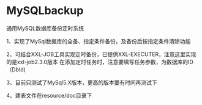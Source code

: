 # MySQLbackup
通用MySQL数据库备份定时系统

1、实现了MySql数据库的全备、指定条件备份，及备份后按指定条件清除功能

2、可结合XXL-JOB工具实现定时备份，已提供XXL-EXECUTER，注意这里实现的是xxl-job2.3.0版本
在添加定时任务时，注意要填写任务参数，为数据库的ID（DbId)

3、目前只测试了MySql5.X版本，更高的版本要有时间再测试下

4、建表文件在resource/doc目录下
